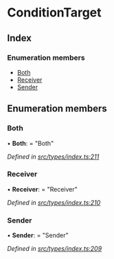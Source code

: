 # ConditionTarget

## Index

### Enumeration members

* [Both](conditiontarget.md#both)
* [Receiver](conditiontarget.md#receiver)
* [Sender](conditiontarget.md#sender)

## Enumeration members

### Both

• **Both**: = "Both"

_Defined in_ [_src/types/index.ts:211_](https://github.com/PolymathNetwork/polymesh-sdk/blob/7362b318/src/types/index.ts#L211)

### Receiver

• **Receiver**: = "Receiver"

_Defined in_ [_src/types/index.ts:210_](https://github.com/PolymathNetwork/polymesh-sdk/blob/7362b318/src/types/index.ts#L210)

### Sender

• **Sender**: = "Sender"

_Defined in_ [_src/types/index.ts:209_](https://github.com/PolymathNetwork/polymesh-sdk/blob/7362b318/src/types/index.ts#L209)

